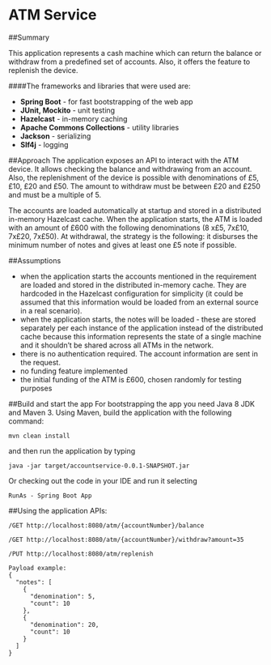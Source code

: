 ATM Service
===============

##Summary

This application represents a cash machine which can return the balance or withdraw from a predefined set of accounts. Also, it offers the feature to replenish the device.

####The frameworks and libraries that were used are:
* **Spring Boot** - for fast bootstrapping of the web app
* **JUnit, Mockito** - unit testing
* **Hazelcast** - in-memory caching
* **Apache Commons Collections** - utility libraries
* **Jackson** - serializing
* **Slf4j** - logging


##Approach
The application exposes an API to interact with the ATM device. It allows checking the balance and withdrawing from an account. Also, the replenishment of the device is possible with denominations of £5, £10, £20 and £50. The amount to withdraw must be between £20 and £250 and must be a multiple of 5.

The accounts are loaded automatically at startup and stored in a distributed in-memory Hazelcast cache. When the application starts, the ATM is loaded with an amount of £600 with the following denominations (8 x£5, 7x£10, 7x£20, 7x£50). At withdrawal, the strategy is the following: it disburses the minimum number of notes and gives at least one £5 note if possible.

##Assumptions

* when the application starts the accounts mentioned in the requirement are loaded and stored in the distributed in-memory cache. They are hardcoded in the Hazelcast configuration for simplicity (it could be assumed that this information would be loaded from an external source in a real scenario).
* when the application starts, the notes will be loaded - these are stored separately per each instance of the application instead of the distributed cache because this information represents the state of a single machine and it shouldn’t be shared across all ATMs in the network.
* there is no authentication required. The account information are sent in the request. 
* no funding feature implemented
* the initial funding of the ATM is £600, chosen randomly for testing purposes


##Build and start the app
For bootstrapping the app you need Java 8 JDK and Maven 3.
Using Maven, build the application with the following command:
```
mvn clean install
```
and then run the application by typing
```
java -jar target/accountservice-0.0.1-SNAPSHOT.jar
```
Or checking out the code in your IDE and run it selecting
```
RunAs - Spring Boot App
```
##Using the application
APIs:
```
/GET http://localhost:8080/atm/{accountNumber}/balance
```
```
/GET http://localhost:8080/atm/{accountNumber}/withdraw?amount=35
```
```
/PUT http://localhost:8080/atm/replenish

Payload example:
{
  "notes": [
    {
      "denomination": 5,
      "count": 10
    },
    {
      "denomination": 20,
      "count": 10
    }
  ]
}
```